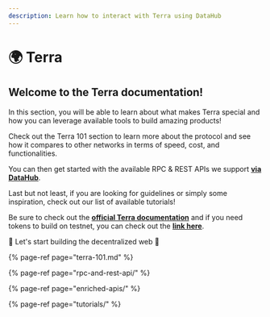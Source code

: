 ```yaml
---
description: Learn how to interact with Terra using DataHub
---
```


# 🌍 Terra

## Welcome to the Terra documentation!

In this section, you will be able to learn about what makes Terra special and how you can leverage available tools to build amazing products! 

Check out the Terra 101 section to learn more about the protocol and see how it compares to other networks in terms of speed, cost, and functionalities. 

You can then get started with the available RPC & REST APIs we support [**via DataHub**](https://datahub.figment.io/sign_up?service=terra). 

Last but not least, if you are looking for guidelines or simply some inspiration, check out our list of available tutorials! 

Be sure to check out the [**official Terra documentation**](https://docs.terra.money/) and if you need tokens to build on testnet, you can check out the [**link here**](https://faucet.terra.money/).  

🚀 Let's start building the decentralized web 🚀

{% page-ref page="terra-101.md" %}

{% page-ref page="rpc-and-rest-api/" %}

{% page-ref page="enriched-apis/" %}

{% page-ref page="tutorials/" %}

